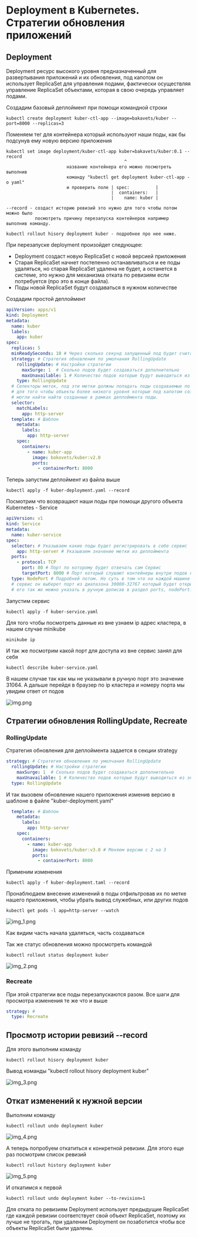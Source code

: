 # Deployment в Kubernetes. Стратегии обновления приложений

## Deployment

Deployment ресурс высокого уровня предназначенный для развертывания приложений и их обновления, под капотом он
использует ReplicaSet для управления подами, фактически осуществляя управление ReplicaSet объектами, которая в свою
очередь управляет подами.

Создадим базовый деплоймент при помощи командной строки

    kubectl create deployment kuber-ctl-app --image=bakavets/kuber --port=8000 --replicas=3

Поменяем тег для контейнера который используют наши поды, как бы подсунув ему новую версию приложения

    kubectl set image deployment/kuber-ctl-app kuber=bakavets/kuber:0.1 --record
                                                 ^
                           название контейнера его можно посмотреть выполнив 
                           команду "kubectl get deployment kuber-ctl-app -o yaml"           
                           и проверить поле | spec:          |  
                                            |  containers:   |
                                            |    name: kuber |

    --record - создаст историю ревизий это нужно для того чтобы потом можно было 
               посмотреть причину перезапуска контейнеров например выполнив команду.
               
    kubectl rollout hisory deployment kuber - подробнее про нее ниже.

При перезапуске deployment произойдет следующее:

- Deployment создаст новую ReplicaSet с новой версией приложения
- Старая ReplicaSet начнет постепенно останавливаться и ее поды удаляться, но старая ReplicaSet удалена не будет, а
  останется в системе, это нужно для механизма отката по ревизиям если потребуется (про это в конце файла).
- Поды новой ReplicaSet будут создаваться в нужном количестве

Создадим простой деплоймент

```yaml
apiVersion: apps/v1
kind: Deployment
metadata:
  name: kuber
  labels:
    app: kuber
spec:
  replicas: 5
  minReadySeconds: 10 # Через сколько секунд запущенный под будет считаться доступным
  strategy: # Стратегия обновления по умолчания RollingUpdate 
    rollingUpdate: # Настройки стратегии 
      maxSurge: 1  # Сколько подов будет создаваться дополнительно 
      maxUnavailable: 1 # Количество подов которые будут выводиться из эксплуатации
    type: RollingUpdate
  # Селекторы меток, под эти метки должны попадать поды создаваемые по шаблону ниже он используется 
  # для того чтобы объекты более низкого уровня которые под капотом создает Deployment (ReplicaSet)
  # могли найти найти созданные в рамках деплоймента поды. 
  selector:
    matchLabels:
      app: http-server
  template: # Шаблон 
    metadata:
      labels:
        app: http-server
    spec:
      containers:
        - name: kuber-app
          image: bokovets/kuber:v2.0
          ports:
            - containerPort: 8000

```

Теперь запустим деплоймент из файла выше

    kubectl apply -f kuber-deployment.yaml --record

Посмотрим что возвращают наши поды при помощи другого объекта Kubernetes - Service

```yaml
apiVersion: v1
kind: Service
metadata:
  name: kuber-service
spec:
  selector: # Указываем какие поды будет регистрировать в себе сервис
    app: http-server # Указываем значение метки из деплоймента
  ports:
    - protocol: TCP
      port: 80 # Порт по которому будет отвечать сам Сервис
      targetPort: 8000 # Порт который слушают контейнеры внутри подов которые сервис регистрирует 
  type: NodePort # Подробней потом. Но суть в том что на каждой машине где будет запущен 
  # сервис он выберет порт из диапазона 30000-32767 который будет открыт для доступа из вне,
  # его так же можно указать в ручную дописав в раздел ports, nodePort: 30313.
```

Запустим сервис

    kubectl apply -f kuber-service.yaml 

Для того чтобы посмотреть данные из вне узнаем ip адрес кластера, в нашем случае minikube

    minikube ip

И так же посмотрим какой порт для доступа из вне сервис занял для себя

    kubectl describe kuber-service.yaml 

В нашем случае так как мы не указывали в ручную порт это значение 31064. А дальше перейдя в браузер по ip кластера и
номеру порта мы увидим ответ от подов

![img.png](images/img.png)

## Стратегии обновления RollingUpdate, Recreate

### RollingUpdate

Стратегия обновления для деплоймента задается в секции strategy

```yaml
strategy: # Стратегия обновления по умолчания RollingUpdate 
  rollingUpdate: # Настройки стратегии 
    maxSurge: 1  # Сколько подов будет создаваться дополнительно 
    maxUnavailable: 1 # Количество подов которые будут выводиться из эксплуатации
  type: RollingUpdate
```

И так вызовем обновление нашего приложения изменив версию в шаблоне в файле "kuber-deployment.yaml"

```yaml
  template: # Шаблон 
    metadata:
      labels:
        app: http-server
    spec:
      containers:
        - name: kuber-app
          image: bokovets/kuber:v3.0 # Меняем версию с 2 на 3
          ports:
            - containerPort: 8000
```

Применим изменения

    kubectl apply -f kuber-deployment.taml --record

Пронаблюдаем внесение изменений в поды отфильтровав их по метке нашего приложения, чтобы убрать вывод служебных, или
других подов

    kubectl get pods -l app=http-server --watch

![img_1.png](images/img_1.png)

Как видим часть начала удаляться, часть создаваться

Так же статус обновления можно просмотреть командой

    kubectl rollout status deployment kuber

![img_2.png](images/img_2.png)

### Recreate

При этой стратегии все поды перезапускаются разом. Все шаги для просмотра изменения те же что и выше

```yaml
strategy: # 
  type: Recreate 
```

## Просмотр истории ревизий --record

Для этого выполним команду

    kubectl rollout hisory deployment kuber

Вывод команды "kubectl rollout hisory deployment kuber"

![img_3.png](images/img_3.png)

## Откат изменений к нужной версии

Выполним команду

    kubectl rollout undo deployment kuber

![img_4.png](images/img_4.png)

А теперь попробуем откатиться к конкретной ревизии. Для этого еще раз посмотрим список ревизий

    kubectl rollout history deployment kuber

![img_5.png](images/img_5.png)

И откатимся к первой

    kubectl rollout undo deployment kuber --to-revision=1

Для отката по ревизиям Deployment использует предыдущие ReplicaSet где каждой ревизии соответствует свой объект
ReplicaSet, поэтому их лучше не трогать, при удалении Deployment он позаботится чтобы все объекты ReplicaSet были
удалены.


